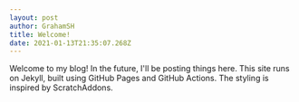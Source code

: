 ```yaml
---
layout: post
author: GrahamSH
title: Welcome!
date: 2021-01-13T21:35:07.268Z
---
```


Welcome to my blog! In the future, I'll be posting things here. This site runs on Jekyll, built using GitHub Pages and GitHub Actions. The styling is inspired by ScratchAddons.
